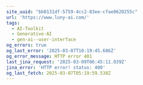 ```yaml
---
site_uuid: "bb0131df-5759-4cc2-83ee-cfae0620255c"
url: 'https://www.luny-ai.com/'
tags:
  - AI-Toolkit
  - Generative-AI
  - gen-ai--user-interface
og_errors: true
og_last_error: '2025-03-07T10:19:45.686Z'
og_error_message: HTTP error 401
last_jina_request: '2025-03-09T06:45:11.039Z'
jina_error: 'HTTP error! status: 400'
og_last_fetch: 2025-03-07T05:19:59.538Z
---
```


